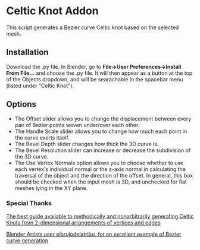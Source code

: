 # Celtic Knot Addon
This script generates a Bezier curve Celtic knot based on the selected mesh.

## Installation
Download the .py file. In Blender, go to **File->User Preferences->Install From File...** and choose the .py file. It will then appear as a button at the top of the Objects dropdown, and will be searachable in the spacebar menu (listed under "Celtic Knot").

## Options
- The Offset slider allows you to change the displacement between every pair of Bezier points woven under/over each other.
- The Handle Scale slider allows you to change how much each point in the curve exerts itself.
- The Bevel Depth slider changes how thick the 3D curve is.
- The Bevel Resolution slider can increase or decrease the subdivision of the 3D curve.
- The Use Vertex Normals option allows you to choose whether to use each vertex's individual normal or the z-axis normal in calculating the traversal of the object and the direction of the offset. In general, this box should be checked when the input mesh is 3D, and unchecked for flat meshes lying in the XY plane.

### Special Thanks
[The best guide available to methodically and nonarbitrarily generating Celtic Knots from 2-dimensional arrangements of vertices and edges](http://www.entrelacs.net/-Celtic-Knotwork-The-ultimate-)

[Blender Artists user elbrujodelatribu, for an excellent example of Bezier curve generation](http://blenderartists.org/forum/archive/index.php/t-325717.html)
